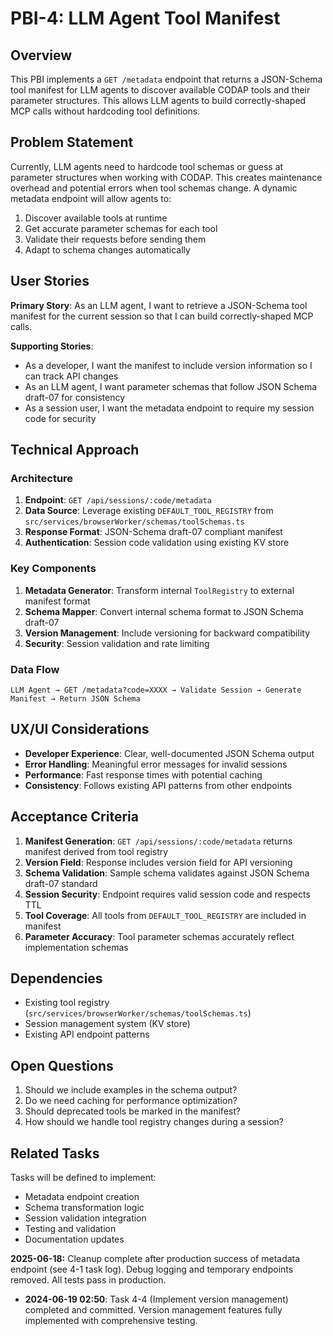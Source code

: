 # PBI-4: LLM Agent Tool Manifest

## Overview

This PBI implements a `GET /metadata` endpoint that returns a JSON-Schema tool manifest for LLM agents to discover available CODAP tools and their parameter structures. This allows LLM agents to build correctly-shaped MCP calls without hardcoding tool definitions.

## Problem Statement

Currently, LLM agents need to hardcode tool schemas or guess at parameter structures when working with CODAP. This creates maintenance overhead and potential errors when tool schemas change. A dynamic metadata endpoint will allow agents to:

1. Discover available tools at runtime
2. Get accurate parameter schemas for each tool
3. Validate their requests before sending them
4. Adapt to schema changes automatically

## User Stories

**Primary Story**: As an LLM agent, I want to retrieve a JSON-Schema tool manifest for the current session so that I can build correctly-shaped MCP calls.

**Supporting Stories**:
- As a developer, I want the manifest to include version information so I can track API changes
- As an LLM agent, I want parameter schemas that follow JSON Schema draft-07 for consistency
- As a session user, I want the metadata endpoint to require my session code for security

## Technical Approach

### Architecture

1. **Endpoint**: `GET /api/sessions/:code/metadata`
2. **Data Source**: Leverage existing `DEFAULT_TOOL_REGISTRY` from `src/services/browserWorker/schemas/toolSchemas.ts`
3. **Response Format**: JSON-Schema draft-07 compliant manifest
4. **Authentication**: Session code validation using existing KV store

### Key Components

1. **Metadata Generator**: Transform internal `ToolRegistry` to external manifest format
2. **Schema Mapper**: Convert internal schema format to JSON Schema draft-07
3. **Version Management**: Include versioning for backward compatibility
4. **Security**: Session validation and rate limiting

### Data Flow

```
LLM Agent → GET /metadata?code=XXXX → Validate Session → Generate Manifest → Return JSON Schema
```

## UX/UI Considerations

- **Developer Experience**: Clear, well-documented JSON Schema output
- **Error Handling**: Meaningful error messages for invalid sessions
- **Performance**: Fast response times with potential caching
- **Consistency**: Follows existing API patterns from other endpoints

## Acceptance Criteria

1. **Manifest Generation**: `GET /api/sessions/:code/metadata` returns manifest derived from tool registry
2. **Version Field**: Response includes version field for API versioning
3. **Schema Validation**: Sample schema validates against JSON Schema draft-07 standard
4. **Session Security**: Endpoint requires valid session code and respects TTL
5. **Tool Coverage**: All tools from `DEFAULT_TOOL_REGISTRY` are included in manifest
6. **Parameter Accuracy**: Tool parameter schemas accurately reflect implementation schemas

## Dependencies

- Existing tool registry (`src/services/browserWorker/schemas/toolSchemas.ts`)
- Session management system (KV store)
- Existing API endpoint patterns

## Open Questions

1. Should we include examples in the schema output?
2. Do we need caching for performance optimization?
3. Should deprecated tools be marked in the manifest?
4. How should we handle tool registry changes during a session?

## Related Tasks

Tasks will be defined to implement:
- Metadata endpoint creation
- Schema transformation logic  
- Session validation integration
- Testing and validation
- Documentation updates 

**2025-06-18:** Cleanup complete after production success of metadata endpoint (see 4-1 task log). Debug logging and temporary endpoints removed. All tests pass in production. 

- **2024-06-19 02:50**: Task 4-4 (Implement version management) completed and committed. Version management features fully implemented with comprehensive testing. 